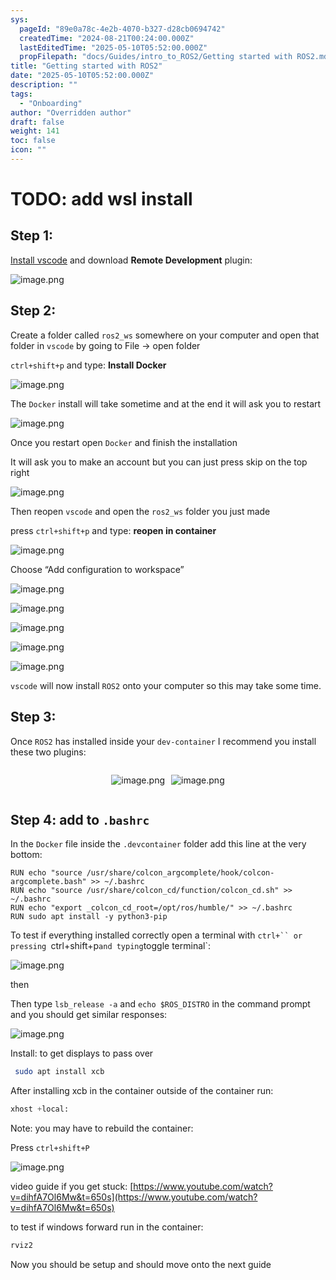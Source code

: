 ```yaml
---
sys:
  pageId: "89e0a78c-4e2b-4070-b327-d28cb0694742"
  createdTime: "2024-08-21T00:24:00.000Z"
  lastEditedTime: "2025-05-10T05:52:00.000Z"
  propFilepath: "docs/Guides/intro_to_ROS2/Getting started with ROS2.md"
title: "Getting started with ROS2"
date: "2025-05-10T05:52:00.000Z"
description: ""
tags:
  - "Onboarding"
author: "Overridden author"
draft: false
weight: 141
toc: false
icon: ""
---
```


# TODO: add wsl install

## Step 1:

[Install vscode](https://code.visualstudio.com/download) and download **Remote Development** plugin:

![image.png](https://prod-files-secure.s3.us-west-2.amazonaws.com/d518164a-d88e-44d1-a4ee-3adb3bd8bce0/efb52993-1881-4a40-b95e-6f020334f022/image.png?X-Amz-Algorithm=AWS4-HMAC-SHA256&X-Amz-Content-Sha256=UNSIGNED-PAYLOAD&X-Amz-Credential=ASIAZI2LB4663XXIRBKY%2F20250510%2Fus-west-2%2Fs3%2Faws4_request&X-Amz-Date=20250510T100817Z&X-Amz-Expires=3600&X-Amz-Security-Token=IQoJb3JpZ2luX2VjEPj%2F%2F%2F%2F%2F%2F%2F%2F%2F%2FwEaCXVzLXdlc3QtMiJGMEQCIBwfTwSy2yEzPjJR%2Bw38MAqyFXmtCL90nIv7InK9jSVDAiAIS2ZOMXWuubxo%2BDzn4ZjbeQVwb33LBZvjp1swpaisIiqIBAih%2F%2F%2F%2F%2F%2F%2F%2F%2F%2F8BEAAaDDYzNzQyMzE4MzgwNSIMsWgxtaueEFQPxqD5KtwD9GG8icmoxoYbDNLuHAJ9GrFna7LNomv889kt3s2IIt00gyVS963STUt%2BuLCISQVZip6VRmv8uXgtNLnsNJ%2F%2FdJIZFfx0%2Bk5OQwCiePTTmun%2Fvj6ew34%2BG05SKnChiMWzQ7pnRTkxxTMsslSgOmXJ98137gRqRkDrZmmbx1Gkf4WYOu%2BzGEeLsMxMnVN2Zh4YV8Q0tO%2FGnLLavFnm2dMhjNui1f1nHJ4ypN6MsJax8rqsIsMlUTZ0YdDcDoaUy2ZMuC%2F1M6UEeixpqlgAqf1su2ZjUSHaAUBBh9kexk5K2wauvdC8RVfrPOJzg%2Bb%2FSrnWm1paVMQhkLEPbgfR2L8CYqGg26ZZZ92S4mZV%2BBolPkuBXr2L2dzjmC0YZ9heQBn5cFV9OzMydy%2FkuISLDp%2BqdCgeYjd2qHCoe9pBYIDkOqmMzGKmxgH2fhHI283TmMe%2FM%2FTBoIrXwtEpH9WFBwXt4xaDw7j%2F48KIAjXOQ%2FY2qjBSnz7XR4%2BNSWGOYHVhnGFA1Qpnj%2BRHCcwna4f7KZrjpbDN9MpuiMcbp1%2BRw1CNwmqXHzjcvg7Bo2thcpskr6NOdBE9Vmz0PDrWuE3cvORMi2CQkSZ4FFR%2Fwpm0uwWa3iV6Qx5n2Yr%2B2zILTMow3I%2F8wAY6pgG4wDCOqGAW%2BM5EKHUF6ipFdXsqa0BQSkU6LnWlMQ%2BPF7C0BhOTS51ezf9fpiaz7ioezl%2BgoNptEu6DkRVsE7uSpwMpyc2OCi6vBhuThyNjuhI18MI3u8kN%2BS5097wkBiHeRWs9D8C4f6Boqpkf4B%2Bf0TZN6ORQauu0WFteBPoe6%2FgcORnOSmfDNk7YOI%2FusXi%2BaGw3rpUlyJGPX5vvV7JolNtROmY%2B&X-Amz-Signature=bd82ff8a0dbd7dbb6f6f025f6107b865923b6b14df1f99a03bf43cf58674d8c2&X-Amz-SignedHeaders=host&x-id=GetObject)

## Step 2:

Create a folder called `ros2_ws` somewhere on your computer and open that folder in `vscode` by going to File → open folder 

`ctrl+shift+p` and type: **Install Docker**

![image.png](https://prod-files-secure.s3.us-west-2.amazonaws.com/d518164a-d88e-44d1-a4ee-3adb3bd8bce0/2269dc0e-1cd5-47ff-bceb-c04ad9b2eab0/image.png?X-Amz-Algorithm=AWS4-HMAC-SHA256&X-Amz-Content-Sha256=UNSIGNED-PAYLOAD&X-Amz-Credential=ASIAZI2LB4663XXIRBKY%2F20250510%2Fus-west-2%2Fs3%2Faws4_request&X-Amz-Date=20250510T100817Z&X-Amz-Expires=3600&X-Amz-Security-Token=IQoJb3JpZ2luX2VjEPj%2F%2F%2F%2F%2F%2F%2F%2F%2F%2FwEaCXVzLXdlc3QtMiJGMEQCIBwfTwSy2yEzPjJR%2Bw38MAqyFXmtCL90nIv7InK9jSVDAiAIS2ZOMXWuubxo%2BDzn4ZjbeQVwb33LBZvjp1swpaisIiqIBAih%2F%2F%2F%2F%2F%2F%2F%2F%2F%2F8BEAAaDDYzNzQyMzE4MzgwNSIMsWgxtaueEFQPxqD5KtwD9GG8icmoxoYbDNLuHAJ9GrFna7LNomv889kt3s2IIt00gyVS963STUt%2BuLCISQVZip6VRmv8uXgtNLnsNJ%2F%2FdJIZFfx0%2Bk5OQwCiePTTmun%2Fvj6ew34%2BG05SKnChiMWzQ7pnRTkxxTMsslSgOmXJ98137gRqRkDrZmmbx1Gkf4WYOu%2BzGEeLsMxMnVN2Zh4YV8Q0tO%2FGnLLavFnm2dMhjNui1f1nHJ4ypN6MsJax8rqsIsMlUTZ0YdDcDoaUy2ZMuC%2F1M6UEeixpqlgAqf1su2ZjUSHaAUBBh9kexk5K2wauvdC8RVfrPOJzg%2Bb%2FSrnWm1paVMQhkLEPbgfR2L8CYqGg26ZZZ92S4mZV%2BBolPkuBXr2L2dzjmC0YZ9heQBn5cFV9OzMydy%2FkuISLDp%2BqdCgeYjd2qHCoe9pBYIDkOqmMzGKmxgH2fhHI283TmMe%2FM%2FTBoIrXwtEpH9WFBwXt4xaDw7j%2F48KIAjXOQ%2FY2qjBSnz7XR4%2BNSWGOYHVhnGFA1Qpnj%2BRHCcwna4f7KZrjpbDN9MpuiMcbp1%2BRw1CNwmqXHzjcvg7Bo2thcpskr6NOdBE9Vmz0PDrWuE3cvORMi2CQkSZ4FFR%2Fwpm0uwWa3iV6Qx5n2Yr%2B2zILTMow3I%2F8wAY6pgG4wDCOqGAW%2BM5EKHUF6ipFdXsqa0BQSkU6LnWlMQ%2BPF7C0BhOTS51ezf9fpiaz7ioezl%2BgoNptEu6DkRVsE7uSpwMpyc2OCi6vBhuThyNjuhI18MI3u8kN%2BS5097wkBiHeRWs9D8C4f6Boqpkf4B%2Bf0TZN6ORQauu0WFteBPoe6%2FgcORnOSmfDNk7YOI%2FusXi%2BaGw3rpUlyJGPX5vvV7JolNtROmY%2B&X-Amz-Signature=785a74df9f020de8ab791b7c1ab9fca231d261a22617b3dc0ae08bbcaa21c836&X-Amz-SignedHeaders=host&x-id=GetObject)

The `Docker` install will take sometime and at the end it will ask you to restart

![image.png](https://prod-files-secure.s3.us-west-2.amazonaws.com/d518164a-d88e-44d1-a4ee-3adb3bd8bce0/ed233f78-be33-4b1f-b89c-9c346c0e961e/image.png?X-Amz-Algorithm=AWS4-HMAC-SHA256&X-Amz-Content-Sha256=UNSIGNED-PAYLOAD&X-Amz-Credential=ASIAZI2LB4663XXIRBKY%2F20250510%2Fus-west-2%2Fs3%2Faws4_request&X-Amz-Date=20250510T100817Z&X-Amz-Expires=3600&X-Amz-Security-Token=IQoJb3JpZ2luX2VjEPj%2F%2F%2F%2F%2F%2F%2F%2F%2F%2FwEaCXVzLXdlc3QtMiJGMEQCIBwfTwSy2yEzPjJR%2Bw38MAqyFXmtCL90nIv7InK9jSVDAiAIS2ZOMXWuubxo%2BDzn4ZjbeQVwb33LBZvjp1swpaisIiqIBAih%2F%2F%2F%2F%2F%2F%2F%2F%2F%2F8BEAAaDDYzNzQyMzE4MzgwNSIMsWgxtaueEFQPxqD5KtwD9GG8icmoxoYbDNLuHAJ9GrFna7LNomv889kt3s2IIt00gyVS963STUt%2BuLCISQVZip6VRmv8uXgtNLnsNJ%2F%2FdJIZFfx0%2Bk5OQwCiePTTmun%2Fvj6ew34%2BG05SKnChiMWzQ7pnRTkxxTMsslSgOmXJ98137gRqRkDrZmmbx1Gkf4WYOu%2BzGEeLsMxMnVN2Zh4YV8Q0tO%2FGnLLavFnm2dMhjNui1f1nHJ4ypN6MsJax8rqsIsMlUTZ0YdDcDoaUy2ZMuC%2F1M6UEeixpqlgAqf1su2ZjUSHaAUBBh9kexk5K2wauvdC8RVfrPOJzg%2Bb%2FSrnWm1paVMQhkLEPbgfR2L8CYqGg26ZZZ92S4mZV%2BBolPkuBXr2L2dzjmC0YZ9heQBn5cFV9OzMydy%2FkuISLDp%2BqdCgeYjd2qHCoe9pBYIDkOqmMzGKmxgH2fhHI283TmMe%2FM%2FTBoIrXwtEpH9WFBwXt4xaDw7j%2F48KIAjXOQ%2FY2qjBSnz7XR4%2BNSWGOYHVhnGFA1Qpnj%2BRHCcwna4f7KZrjpbDN9MpuiMcbp1%2BRw1CNwmqXHzjcvg7Bo2thcpskr6NOdBE9Vmz0PDrWuE3cvORMi2CQkSZ4FFR%2Fwpm0uwWa3iV6Qx5n2Yr%2B2zILTMow3I%2F8wAY6pgG4wDCOqGAW%2BM5EKHUF6ipFdXsqa0BQSkU6LnWlMQ%2BPF7C0BhOTS51ezf9fpiaz7ioezl%2BgoNptEu6DkRVsE7uSpwMpyc2OCi6vBhuThyNjuhI18MI3u8kN%2BS5097wkBiHeRWs9D8C4f6Boqpkf4B%2Bf0TZN6ORQauu0WFteBPoe6%2FgcORnOSmfDNk7YOI%2FusXi%2BaGw3rpUlyJGPX5vvV7JolNtROmY%2B&X-Amz-Signature=e0be14dc492065a3fa54fa597c3b0d818bb8e7571221eba3c99b513a2369885b&X-Amz-SignedHeaders=host&x-id=GetObject)

Once you restart open `Docker` and finish the installation

It will ask you to make an account but you can just press skip on the top right

![image.png](https://prod-files-secure.s3.us-west-2.amazonaws.com/d518164a-d88e-44d1-a4ee-3adb3bd8bce0/21010ad9-1659-4fd9-9f59-9932a09b2a3d/image.png?X-Amz-Algorithm=AWS4-HMAC-SHA256&X-Amz-Content-Sha256=UNSIGNED-PAYLOAD&X-Amz-Credential=ASIAZI2LB4663XXIRBKY%2F20250510%2Fus-west-2%2Fs3%2Faws4_request&X-Amz-Date=20250510T100817Z&X-Amz-Expires=3600&X-Amz-Security-Token=IQoJb3JpZ2luX2VjEPj%2F%2F%2F%2F%2F%2F%2F%2F%2F%2FwEaCXVzLXdlc3QtMiJGMEQCIBwfTwSy2yEzPjJR%2Bw38MAqyFXmtCL90nIv7InK9jSVDAiAIS2ZOMXWuubxo%2BDzn4ZjbeQVwb33LBZvjp1swpaisIiqIBAih%2F%2F%2F%2F%2F%2F%2F%2F%2F%2F8BEAAaDDYzNzQyMzE4MzgwNSIMsWgxtaueEFQPxqD5KtwD9GG8icmoxoYbDNLuHAJ9GrFna7LNomv889kt3s2IIt00gyVS963STUt%2BuLCISQVZip6VRmv8uXgtNLnsNJ%2F%2FdJIZFfx0%2Bk5OQwCiePTTmun%2Fvj6ew34%2BG05SKnChiMWzQ7pnRTkxxTMsslSgOmXJ98137gRqRkDrZmmbx1Gkf4WYOu%2BzGEeLsMxMnVN2Zh4YV8Q0tO%2FGnLLavFnm2dMhjNui1f1nHJ4ypN6MsJax8rqsIsMlUTZ0YdDcDoaUy2ZMuC%2F1M6UEeixpqlgAqf1su2ZjUSHaAUBBh9kexk5K2wauvdC8RVfrPOJzg%2Bb%2FSrnWm1paVMQhkLEPbgfR2L8CYqGg26ZZZ92S4mZV%2BBolPkuBXr2L2dzjmC0YZ9heQBn5cFV9OzMydy%2FkuISLDp%2BqdCgeYjd2qHCoe9pBYIDkOqmMzGKmxgH2fhHI283TmMe%2FM%2FTBoIrXwtEpH9WFBwXt4xaDw7j%2F48KIAjXOQ%2FY2qjBSnz7XR4%2BNSWGOYHVhnGFA1Qpnj%2BRHCcwna4f7KZrjpbDN9MpuiMcbp1%2BRw1CNwmqXHzjcvg7Bo2thcpskr6NOdBE9Vmz0PDrWuE3cvORMi2CQkSZ4FFR%2Fwpm0uwWa3iV6Qx5n2Yr%2B2zILTMow3I%2F8wAY6pgG4wDCOqGAW%2BM5EKHUF6ipFdXsqa0BQSkU6LnWlMQ%2BPF7C0BhOTS51ezf9fpiaz7ioezl%2BgoNptEu6DkRVsE7uSpwMpyc2OCi6vBhuThyNjuhI18MI3u8kN%2BS5097wkBiHeRWs9D8C4f6Boqpkf4B%2Bf0TZN6ORQauu0WFteBPoe6%2FgcORnOSmfDNk7YOI%2FusXi%2BaGw3rpUlyJGPX5vvV7JolNtROmY%2B&X-Amz-Signature=74f90a81d72ac3e54f827c7f7dc4783c92f41ac388aefb0e0f498fae4b434968&X-Amz-SignedHeaders=host&x-id=GetObject)

Then reopen `vscode` and open the `ros2_ws` folder you just made

press `ctrl+shift+p` and type: **reopen in container**

![image.png](https://prod-files-secure.s3.us-west-2.amazonaws.com/d518164a-d88e-44d1-a4ee-3adb3bd8bce0/4e93b8c2-41ad-488c-8095-c74205196118/image.png?X-Amz-Algorithm=AWS4-HMAC-SHA256&X-Amz-Content-Sha256=UNSIGNED-PAYLOAD&X-Amz-Credential=ASIAZI2LB4663XXIRBKY%2F20250510%2Fus-west-2%2Fs3%2Faws4_request&X-Amz-Date=20250510T100817Z&X-Amz-Expires=3600&X-Amz-Security-Token=IQoJb3JpZ2luX2VjEPj%2F%2F%2F%2F%2F%2F%2F%2F%2F%2FwEaCXVzLXdlc3QtMiJGMEQCIBwfTwSy2yEzPjJR%2Bw38MAqyFXmtCL90nIv7InK9jSVDAiAIS2ZOMXWuubxo%2BDzn4ZjbeQVwb33LBZvjp1swpaisIiqIBAih%2F%2F%2F%2F%2F%2F%2F%2F%2F%2F8BEAAaDDYzNzQyMzE4MzgwNSIMsWgxtaueEFQPxqD5KtwD9GG8icmoxoYbDNLuHAJ9GrFna7LNomv889kt3s2IIt00gyVS963STUt%2BuLCISQVZip6VRmv8uXgtNLnsNJ%2F%2FdJIZFfx0%2Bk5OQwCiePTTmun%2Fvj6ew34%2BG05SKnChiMWzQ7pnRTkxxTMsslSgOmXJ98137gRqRkDrZmmbx1Gkf4WYOu%2BzGEeLsMxMnVN2Zh4YV8Q0tO%2FGnLLavFnm2dMhjNui1f1nHJ4ypN6MsJax8rqsIsMlUTZ0YdDcDoaUy2ZMuC%2F1M6UEeixpqlgAqf1su2ZjUSHaAUBBh9kexk5K2wauvdC8RVfrPOJzg%2Bb%2FSrnWm1paVMQhkLEPbgfR2L8CYqGg26ZZZ92S4mZV%2BBolPkuBXr2L2dzjmC0YZ9heQBn5cFV9OzMydy%2FkuISLDp%2BqdCgeYjd2qHCoe9pBYIDkOqmMzGKmxgH2fhHI283TmMe%2FM%2FTBoIrXwtEpH9WFBwXt4xaDw7j%2F48KIAjXOQ%2FY2qjBSnz7XR4%2BNSWGOYHVhnGFA1Qpnj%2BRHCcwna4f7KZrjpbDN9MpuiMcbp1%2BRw1CNwmqXHzjcvg7Bo2thcpskr6NOdBE9Vmz0PDrWuE3cvORMi2CQkSZ4FFR%2Fwpm0uwWa3iV6Qx5n2Yr%2B2zILTMow3I%2F8wAY6pgG4wDCOqGAW%2BM5EKHUF6ipFdXsqa0BQSkU6LnWlMQ%2BPF7C0BhOTS51ezf9fpiaz7ioezl%2BgoNptEu6DkRVsE7uSpwMpyc2OCi6vBhuThyNjuhI18MI3u8kN%2BS5097wkBiHeRWs9D8C4f6Boqpkf4B%2Bf0TZN6ORQauu0WFteBPoe6%2FgcORnOSmfDNk7YOI%2FusXi%2BaGw3rpUlyJGPX5vvV7JolNtROmY%2B&X-Amz-Signature=ec001d1ddbf871ab4666e0b53ca99b60c677bad73725361381d64c843e5032d2&X-Amz-SignedHeaders=host&x-id=GetObject)

Choose “Add configuration to workspace”

![image.png](https://prod-files-secure.s3.us-west-2.amazonaws.com/d518164a-d88e-44d1-a4ee-3adb3bd8bce0/9560b282-5060-4989-ba37-97e7b2c22476/image.png?X-Amz-Algorithm=AWS4-HMAC-SHA256&X-Amz-Content-Sha256=UNSIGNED-PAYLOAD&X-Amz-Credential=ASIAZI2LB4663XXIRBKY%2F20250510%2Fus-west-2%2Fs3%2Faws4_request&X-Amz-Date=20250510T100817Z&X-Amz-Expires=3600&X-Amz-Security-Token=IQoJb3JpZ2luX2VjEPj%2F%2F%2F%2F%2F%2F%2F%2F%2F%2FwEaCXVzLXdlc3QtMiJGMEQCIBwfTwSy2yEzPjJR%2Bw38MAqyFXmtCL90nIv7InK9jSVDAiAIS2ZOMXWuubxo%2BDzn4ZjbeQVwb33LBZvjp1swpaisIiqIBAih%2F%2F%2F%2F%2F%2F%2F%2F%2F%2F8BEAAaDDYzNzQyMzE4MzgwNSIMsWgxtaueEFQPxqD5KtwD9GG8icmoxoYbDNLuHAJ9GrFna7LNomv889kt3s2IIt00gyVS963STUt%2BuLCISQVZip6VRmv8uXgtNLnsNJ%2F%2FdJIZFfx0%2Bk5OQwCiePTTmun%2Fvj6ew34%2BG05SKnChiMWzQ7pnRTkxxTMsslSgOmXJ98137gRqRkDrZmmbx1Gkf4WYOu%2BzGEeLsMxMnVN2Zh4YV8Q0tO%2FGnLLavFnm2dMhjNui1f1nHJ4ypN6MsJax8rqsIsMlUTZ0YdDcDoaUy2ZMuC%2F1M6UEeixpqlgAqf1su2ZjUSHaAUBBh9kexk5K2wauvdC8RVfrPOJzg%2Bb%2FSrnWm1paVMQhkLEPbgfR2L8CYqGg26ZZZ92S4mZV%2BBolPkuBXr2L2dzjmC0YZ9heQBn5cFV9OzMydy%2FkuISLDp%2BqdCgeYjd2qHCoe9pBYIDkOqmMzGKmxgH2fhHI283TmMe%2FM%2FTBoIrXwtEpH9WFBwXt4xaDw7j%2F48KIAjXOQ%2FY2qjBSnz7XR4%2BNSWGOYHVhnGFA1Qpnj%2BRHCcwna4f7KZrjpbDN9MpuiMcbp1%2BRw1CNwmqXHzjcvg7Bo2thcpskr6NOdBE9Vmz0PDrWuE3cvORMi2CQkSZ4FFR%2Fwpm0uwWa3iV6Qx5n2Yr%2B2zILTMow3I%2F8wAY6pgG4wDCOqGAW%2BM5EKHUF6ipFdXsqa0BQSkU6LnWlMQ%2BPF7C0BhOTS51ezf9fpiaz7ioezl%2BgoNptEu6DkRVsE7uSpwMpyc2OCi6vBhuThyNjuhI18MI3u8kN%2BS5097wkBiHeRWs9D8C4f6Boqpkf4B%2Bf0TZN6ORQauu0WFteBPoe6%2FgcORnOSmfDNk7YOI%2FusXi%2BaGw3rpUlyJGPX5vvV7JolNtROmY%2B&X-Amz-Signature=655db6ca5332bf4f1d31e76c869be5bff5ef2a359c3008ad594313d475877563&X-Amz-SignedHeaders=host&x-id=GetObject)

![image.png](https://prod-files-secure.s3.us-west-2.amazonaws.com/d518164a-d88e-44d1-a4ee-3adb3bd8bce0/2ee63f81-886b-48e8-a553-dc6e5eac99e4/image.png?X-Amz-Algorithm=AWS4-HMAC-SHA256&X-Amz-Content-Sha256=UNSIGNED-PAYLOAD&X-Amz-Credential=ASIAZI2LB4663XXIRBKY%2F20250510%2Fus-west-2%2Fs3%2Faws4_request&X-Amz-Date=20250510T100817Z&X-Amz-Expires=3600&X-Amz-Security-Token=IQoJb3JpZ2luX2VjEPj%2F%2F%2F%2F%2F%2F%2F%2F%2F%2FwEaCXVzLXdlc3QtMiJGMEQCIBwfTwSy2yEzPjJR%2Bw38MAqyFXmtCL90nIv7InK9jSVDAiAIS2ZOMXWuubxo%2BDzn4ZjbeQVwb33LBZvjp1swpaisIiqIBAih%2F%2F%2F%2F%2F%2F%2F%2F%2F%2F8BEAAaDDYzNzQyMzE4MzgwNSIMsWgxtaueEFQPxqD5KtwD9GG8icmoxoYbDNLuHAJ9GrFna7LNomv889kt3s2IIt00gyVS963STUt%2BuLCISQVZip6VRmv8uXgtNLnsNJ%2F%2FdJIZFfx0%2Bk5OQwCiePTTmun%2Fvj6ew34%2BG05SKnChiMWzQ7pnRTkxxTMsslSgOmXJ98137gRqRkDrZmmbx1Gkf4WYOu%2BzGEeLsMxMnVN2Zh4YV8Q0tO%2FGnLLavFnm2dMhjNui1f1nHJ4ypN6MsJax8rqsIsMlUTZ0YdDcDoaUy2ZMuC%2F1M6UEeixpqlgAqf1su2ZjUSHaAUBBh9kexk5K2wauvdC8RVfrPOJzg%2Bb%2FSrnWm1paVMQhkLEPbgfR2L8CYqGg26ZZZ92S4mZV%2BBolPkuBXr2L2dzjmC0YZ9heQBn5cFV9OzMydy%2FkuISLDp%2BqdCgeYjd2qHCoe9pBYIDkOqmMzGKmxgH2fhHI283TmMe%2FM%2FTBoIrXwtEpH9WFBwXt4xaDw7j%2F48KIAjXOQ%2FY2qjBSnz7XR4%2BNSWGOYHVhnGFA1Qpnj%2BRHCcwna4f7KZrjpbDN9MpuiMcbp1%2BRw1CNwmqXHzjcvg7Bo2thcpskr6NOdBE9Vmz0PDrWuE3cvORMi2CQkSZ4FFR%2Fwpm0uwWa3iV6Qx5n2Yr%2B2zILTMow3I%2F8wAY6pgG4wDCOqGAW%2BM5EKHUF6ipFdXsqa0BQSkU6LnWlMQ%2BPF7C0BhOTS51ezf9fpiaz7ioezl%2BgoNptEu6DkRVsE7uSpwMpyc2OCi6vBhuThyNjuhI18MI3u8kN%2BS5097wkBiHeRWs9D8C4f6Boqpkf4B%2Bf0TZN6ORQauu0WFteBPoe6%2FgcORnOSmfDNk7YOI%2FusXi%2BaGw3rpUlyJGPX5vvV7JolNtROmY%2B&X-Amz-Signature=e2e779f927797fc34f5d8e81afee0ac0724dee1d7a6cdac8cdb29a2986953881&X-Amz-SignedHeaders=host&x-id=GetObject)

![image.png](https://prod-files-secure.s3.us-west-2.amazonaws.com/d518164a-d88e-44d1-a4ee-3adb3bd8bce0/ae1580b2-b048-407e-aed9-b584224a7a04/image.png?X-Amz-Algorithm=AWS4-HMAC-SHA256&X-Amz-Content-Sha256=UNSIGNED-PAYLOAD&X-Amz-Credential=ASIAZI2LB4663XXIRBKY%2F20250510%2Fus-west-2%2Fs3%2Faws4_request&X-Amz-Date=20250510T100817Z&X-Amz-Expires=3600&X-Amz-Security-Token=IQoJb3JpZ2luX2VjEPj%2F%2F%2F%2F%2F%2F%2F%2F%2F%2FwEaCXVzLXdlc3QtMiJGMEQCIBwfTwSy2yEzPjJR%2Bw38MAqyFXmtCL90nIv7InK9jSVDAiAIS2ZOMXWuubxo%2BDzn4ZjbeQVwb33LBZvjp1swpaisIiqIBAih%2F%2F%2F%2F%2F%2F%2F%2F%2F%2F8BEAAaDDYzNzQyMzE4MzgwNSIMsWgxtaueEFQPxqD5KtwD9GG8icmoxoYbDNLuHAJ9GrFna7LNomv889kt3s2IIt00gyVS963STUt%2BuLCISQVZip6VRmv8uXgtNLnsNJ%2F%2FdJIZFfx0%2Bk5OQwCiePTTmun%2Fvj6ew34%2BG05SKnChiMWzQ7pnRTkxxTMsslSgOmXJ98137gRqRkDrZmmbx1Gkf4WYOu%2BzGEeLsMxMnVN2Zh4YV8Q0tO%2FGnLLavFnm2dMhjNui1f1nHJ4ypN6MsJax8rqsIsMlUTZ0YdDcDoaUy2ZMuC%2F1M6UEeixpqlgAqf1su2ZjUSHaAUBBh9kexk5K2wauvdC8RVfrPOJzg%2Bb%2FSrnWm1paVMQhkLEPbgfR2L8CYqGg26ZZZ92S4mZV%2BBolPkuBXr2L2dzjmC0YZ9heQBn5cFV9OzMydy%2FkuISLDp%2BqdCgeYjd2qHCoe9pBYIDkOqmMzGKmxgH2fhHI283TmMe%2FM%2FTBoIrXwtEpH9WFBwXt4xaDw7j%2F48KIAjXOQ%2FY2qjBSnz7XR4%2BNSWGOYHVhnGFA1Qpnj%2BRHCcwna4f7KZrjpbDN9MpuiMcbp1%2BRw1CNwmqXHzjcvg7Bo2thcpskr6NOdBE9Vmz0PDrWuE3cvORMi2CQkSZ4FFR%2Fwpm0uwWa3iV6Qx5n2Yr%2B2zILTMow3I%2F8wAY6pgG4wDCOqGAW%2BM5EKHUF6ipFdXsqa0BQSkU6LnWlMQ%2BPF7C0BhOTS51ezf9fpiaz7ioezl%2BgoNptEu6DkRVsE7uSpwMpyc2OCi6vBhuThyNjuhI18MI3u8kN%2BS5097wkBiHeRWs9D8C4f6Boqpkf4B%2Bf0TZN6ORQauu0WFteBPoe6%2FgcORnOSmfDNk7YOI%2FusXi%2BaGw3rpUlyJGPX5vvV7JolNtROmY%2B&X-Amz-Signature=0af0a2017241ab29e2787223c0d1f4d70568833eefb402c183052fef4b6efd7a&X-Amz-SignedHeaders=host&x-id=GetObject)

![image.png](https://prod-files-secure.s3.us-west-2.amazonaws.com/d518164a-d88e-44d1-a4ee-3adb3bd8bce0/53255b28-f75e-430f-b9e3-c0ac8577e42b/image.png?X-Amz-Algorithm=AWS4-HMAC-SHA256&X-Amz-Content-Sha256=UNSIGNED-PAYLOAD&X-Amz-Credential=ASIAZI2LB4663XXIRBKY%2F20250510%2Fus-west-2%2Fs3%2Faws4_request&X-Amz-Date=20250510T100817Z&X-Amz-Expires=3600&X-Amz-Security-Token=IQoJb3JpZ2luX2VjEPj%2F%2F%2F%2F%2F%2F%2F%2F%2F%2FwEaCXVzLXdlc3QtMiJGMEQCIBwfTwSy2yEzPjJR%2Bw38MAqyFXmtCL90nIv7InK9jSVDAiAIS2ZOMXWuubxo%2BDzn4ZjbeQVwb33LBZvjp1swpaisIiqIBAih%2F%2F%2F%2F%2F%2F%2F%2F%2F%2F8BEAAaDDYzNzQyMzE4MzgwNSIMsWgxtaueEFQPxqD5KtwD9GG8icmoxoYbDNLuHAJ9GrFna7LNomv889kt3s2IIt00gyVS963STUt%2BuLCISQVZip6VRmv8uXgtNLnsNJ%2F%2FdJIZFfx0%2Bk5OQwCiePTTmun%2Fvj6ew34%2BG05SKnChiMWzQ7pnRTkxxTMsslSgOmXJ98137gRqRkDrZmmbx1Gkf4WYOu%2BzGEeLsMxMnVN2Zh4YV8Q0tO%2FGnLLavFnm2dMhjNui1f1nHJ4ypN6MsJax8rqsIsMlUTZ0YdDcDoaUy2ZMuC%2F1M6UEeixpqlgAqf1su2ZjUSHaAUBBh9kexk5K2wauvdC8RVfrPOJzg%2Bb%2FSrnWm1paVMQhkLEPbgfR2L8CYqGg26ZZZ92S4mZV%2BBolPkuBXr2L2dzjmC0YZ9heQBn5cFV9OzMydy%2FkuISLDp%2BqdCgeYjd2qHCoe9pBYIDkOqmMzGKmxgH2fhHI283TmMe%2FM%2FTBoIrXwtEpH9WFBwXt4xaDw7j%2F48KIAjXOQ%2FY2qjBSnz7XR4%2BNSWGOYHVhnGFA1Qpnj%2BRHCcwna4f7KZrjpbDN9MpuiMcbp1%2BRw1CNwmqXHzjcvg7Bo2thcpskr6NOdBE9Vmz0PDrWuE3cvORMi2CQkSZ4FFR%2Fwpm0uwWa3iV6Qx5n2Yr%2B2zILTMow3I%2F8wAY6pgG4wDCOqGAW%2BM5EKHUF6ipFdXsqa0BQSkU6LnWlMQ%2BPF7C0BhOTS51ezf9fpiaz7ioezl%2BgoNptEu6DkRVsE7uSpwMpyc2OCi6vBhuThyNjuhI18MI3u8kN%2BS5097wkBiHeRWs9D8C4f6Boqpkf4B%2Bf0TZN6ORQauu0WFteBPoe6%2FgcORnOSmfDNk7YOI%2FusXi%2BaGw3rpUlyJGPX5vvV7JolNtROmY%2B&X-Amz-Signature=af8395e16a28484bea9ef8061ad6fa70108658330ca64dd32d36a240071869fe&X-Amz-SignedHeaders=host&x-id=GetObject)

![image.png](https://prod-files-secure.s3.us-west-2.amazonaws.com/d518164a-d88e-44d1-a4ee-3adb3bd8bce0/7c562767-5af9-4ffb-97d1-327bcdf4ee00/image.png?X-Amz-Algorithm=AWS4-HMAC-SHA256&X-Amz-Content-Sha256=UNSIGNED-PAYLOAD&X-Amz-Credential=ASIAZI2LB4663XXIRBKY%2F20250510%2Fus-west-2%2Fs3%2Faws4_request&X-Amz-Date=20250510T100817Z&X-Amz-Expires=3600&X-Amz-Security-Token=IQoJb3JpZ2luX2VjEPj%2F%2F%2F%2F%2F%2F%2F%2F%2F%2FwEaCXVzLXdlc3QtMiJGMEQCIBwfTwSy2yEzPjJR%2Bw38MAqyFXmtCL90nIv7InK9jSVDAiAIS2ZOMXWuubxo%2BDzn4ZjbeQVwb33LBZvjp1swpaisIiqIBAih%2F%2F%2F%2F%2F%2F%2F%2F%2F%2F8BEAAaDDYzNzQyMzE4MzgwNSIMsWgxtaueEFQPxqD5KtwD9GG8icmoxoYbDNLuHAJ9GrFna7LNomv889kt3s2IIt00gyVS963STUt%2BuLCISQVZip6VRmv8uXgtNLnsNJ%2F%2FdJIZFfx0%2Bk5OQwCiePTTmun%2Fvj6ew34%2BG05SKnChiMWzQ7pnRTkxxTMsslSgOmXJ98137gRqRkDrZmmbx1Gkf4WYOu%2BzGEeLsMxMnVN2Zh4YV8Q0tO%2FGnLLavFnm2dMhjNui1f1nHJ4ypN6MsJax8rqsIsMlUTZ0YdDcDoaUy2ZMuC%2F1M6UEeixpqlgAqf1su2ZjUSHaAUBBh9kexk5K2wauvdC8RVfrPOJzg%2Bb%2FSrnWm1paVMQhkLEPbgfR2L8CYqGg26ZZZ92S4mZV%2BBolPkuBXr2L2dzjmC0YZ9heQBn5cFV9OzMydy%2FkuISLDp%2BqdCgeYjd2qHCoe9pBYIDkOqmMzGKmxgH2fhHI283TmMe%2FM%2FTBoIrXwtEpH9WFBwXt4xaDw7j%2F48KIAjXOQ%2FY2qjBSnz7XR4%2BNSWGOYHVhnGFA1Qpnj%2BRHCcwna4f7KZrjpbDN9MpuiMcbp1%2BRw1CNwmqXHzjcvg7Bo2thcpskr6NOdBE9Vmz0PDrWuE3cvORMi2CQkSZ4FFR%2Fwpm0uwWa3iV6Qx5n2Yr%2B2zILTMow3I%2F8wAY6pgG4wDCOqGAW%2BM5EKHUF6ipFdXsqa0BQSkU6LnWlMQ%2BPF7C0BhOTS51ezf9fpiaz7ioezl%2BgoNptEu6DkRVsE7uSpwMpyc2OCi6vBhuThyNjuhI18MI3u8kN%2BS5097wkBiHeRWs9D8C4f6Boqpkf4B%2Bf0TZN6ORQauu0WFteBPoe6%2FgcORnOSmfDNk7YOI%2FusXi%2BaGw3rpUlyJGPX5vvV7JolNtROmY%2B&X-Amz-Signature=de65c61d3146286ac9d1c92ecbdd45c4bcc6558540f7fe1f826554d565958e36&X-Amz-SignedHeaders=host&x-id=GetObject)

`vscode` will now install `ROS2` onto your computer so this may take some time.

## Step 3:

Once `ROS2` has installed inside your `dev-container` I recommend you install these two plugins:

<div style="display: flex;flex-direction: row; column-gap:10px; max-width: 630px;justify-content: center;">
<div>

![image.png](https://prod-files-secure.s3.us-west-2.amazonaws.com/d518164a-d88e-44d1-a4ee-3adb3bd8bce0/3fc3d550-5a54-4ba1-ba6b-faa01cdb7369/image.png?X-Amz-Algorithm=AWS4-HMAC-SHA256&X-Amz-Content-Sha256=UNSIGNED-PAYLOAD&X-Amz-Credential=ASIAZI2LB466WCTVZ45M%2F20250510%2Fus-west-2%2Fs3%2Faws4_request&X-Amz-Date=20250510T100820Z&X-Amz-Expires=3600&X-Amz-Security-Token=IQoJb3JpZ2luX2VjEPj%2F%2F%2F%2F%2F%2F%2F%2F%2F%2FwEaCXVzLXdlc3QtMiJIMEYCIQC%2FO1IefeYzkBcNE0lyIYYR3El0SBLVHWKBPmeE%2FagQ%2BwIhAItnVzTSrfo5F2bgqFJc9x1xWrL4Q%2F7jFXQypPcsnY6KKogECKH%2F%2F%2F%2F%2F%2F%2F%2F%2F%2FwEQABoMNjM3NDIzMTgzODA1Igz7Sae79taygWCvPLkq3ANxAblQb%2BT3hT4Vap1d3R3%2B8DrCv%2BNuPxVPDN2AoeOs%2B8gyWVKkBLE%2FgXKI%2F45GM8iYZH8Y1UrNk3gpOmAT8mtO88r7LgJS%2FpFMCTKG8ihy3aLj37jX61%2F1QotL6rL1C3vsjw%2FezSiA5J3E%2BayR%2FSZErxUgPE5Hsigmlc%2FKVfx2tdpyB0VRD787CeZZO2TIQ5SSmI3P10%2F73CZXa7OaLcDFrDi%2BfBeOzkpVEoBlvHmJZSc%2F1CdocR5exTBcsn1VTSqd3yCWGrnn6WaWubA%2Fv0xLgFee2W3p%2BPnAucz%2BMaPhXtYp8EJg4ssWJPxJZw%2F1ypfvzt9bSrorB0n%2FcMPBSHzKAprMWh%2BMupfLiv9DVFc9u%2FRUCM7JheFSCWen0U8aFW2re0r%2F48KU4vJmVbdW%2BF9Ljlg%2BEi33J%2B%2BuVYQwrctl0acyiR1lBMNMEhZm8PC1Lx43gx%2BBg98TZSq0buzqzb9sP0foWgcwmfJyy9UFmbyRFRBt6QxP4kjoI0Ckl6ssGiMdiUyuo1qQ1ZpwKkYIgslYlyBXY0uaftwVPAVRr7LVz7UEDvW4Q10AfhRDTWnKc1tIOskSwqLiFcHzqV%2Fl2ASNKaU1EXtBHMACetccP8%2Filn0fxgklFdsbUwJzKDCzj%2FzABjqkAZ1IwUhpXbpimqi9GPF7ReX7rKW3ffe74OBgToep4oLisymjGXipMFM1%2Fxc0dxKPt2h5UM8%2BNdLd39i0tEwaEsVtMiRDFPlbs0Tg%2BTBsOUGxxmQzNsxr%2BMAcuQLVeJM0l1cMxfSI2kDnBxVk5mr5HXNCMN03v6cpIu509pHhAi1KpoyjavTdM6QfAey92gbYnPgKgJ611caF%2BiZrvEQ5FAj%2BVH2F&X-Amz-Signature=5f4cad32e2865cfcb10fa201eae123180ff32e9ec6d47f5f1ee183656091b590&X-Amz-SignedHeaders=host&x-id=GetObject)

</div>
<div>

![image.png](https://prod-files-secure.s3.us-west-2.amazonaws.com/d518164a-d88e-44d1-a4ee-3adb3bd8bce0/d994cc66-13c2-4093-a5a3-f84cf4601a82/image.png?X-Amz-Algorithm=AWS4-HMAC-SHA256&X-Amz-Content-Sha256=UNSIGNED-PAYLOAD&X-Amz-Credential=ASIAZI2LB466UQYZJE6I%2F20250510%2Fus-west-2%2Fs3%2Faws4_request&X-Amz-Date=20250510T100825Z&X-Amz-Expires=3600&X-Amz-Security-Token=IQoJb3JpZ2luX2VjEPj%2F%2F%2F%2F%2F%2F%2F%2F%2F%2FwEaCXVzLXdlc3QtMiJHMEUCIE3xEmUHdl6wdlTnD8NGXx1K3KVW3crKyNfyNU6b%2B4McAiEA0vQ7V23ooSWOe8R4yIiSTRkKXCYzQ666jKZhhDi16D4qiAQIof%2F%2F%2F%2F%2F%2F%2F%2F%2F%2FARAAGgw2Mzc0MjMxODM4MDUiDDnLDWYxIorfbfS1kyrcA1rHawUFm8jqomgw4hViURfPCrLVXhS8gj%2FUdN9VmN97weuIm5BLeoKk%2BFE87LZ5yUJP7iDwjPHUfGEwkvu%2FV0wZf8PDrWuhwbM5Fo1RS3gAr7vP0yiYQuJFuacMmmNn5vONGKOWUYJITP0fEBz6TTiH7on9iIr45EyMd2Bfy2ZSVU%2BgWkYcNz40dodkVBhrA67SgoAUR6EAsI2s3c9zmHSxQAfTOs%2FK2YT384BT9LMxGd3F8wkD%2Bnc7hmNyEUk5wRMIkNrbBx0%2BLlqxEzZmKanmlUnq%2FFRayy1SOYUmrvDROLAR0rpdZW0YZeH1bMhbViHQ1B6L0Oypna%2FfWd1PpuTF8L8Nu852agnKmHw%2Fd0yppKRxTkrVb1np9mH0T7ld9bJ8WJSON%2B8q3AN%2FN%2FVcMvfJisZ%2B6J48UEnJxt7Q0IubC8p6fQ9GzOHygPt0TL8cYK%2BeSPxd%2BnCsPJpIgTbPbuSDcHw0jeQ3Cu%2FBnZJknbxlmKhmN9dnlchld%2FM6gpZ7KpesUQ9K0SlQCGmEI4Cw0zMBu39pf2nToMljP6qU%2FidBFrk%2BvIhiPq5zIALrnMPGaDOWnTvGsWFlWiFqzwd7OG0hZy%2FAtnzV%2BGaktz53Tu52s%2FYYeJEO4rNYdJhhMOaP%2FMAGOqUBiEtwVDDeLTPKXjew3m0byEbYrjMccJFXim6v6orJCeBaUGnVo8%2FzEo1MHmVU2tykh9OZUNTR%2BZoXYFHeXztpEo8%2B6vU1T81E6CGk2iLoP%2BQOM%2FxuyYcz4TmK%2F%2B30ENel7j4%2FFiDBpDoHzHY3K4y5twwpTnhXxkkrl7wLj15b%2B9sLPL0Wfgibg5OvrSShFvD%2Br8%2FBydVhfFiRHUZRniFSZSsV44F%2F&X-Amz-Signature=3373e8433b29e844c3821ae8d527ccee2061ec2f01132ed0ee1307b70b84b540&X-Amz-SignedHeaders=host&x-id=GetObject)

</div>
</div>

## Step 4: add to `.bashrc`

In the `Docker` file inside the `.devcontainer` folder add this line at the very bottom: 

```docker
RUN echo "source /usr/share/colcon_argcomplete/hook/colcon-argcomplete.bash" >> ~/.bashrc
RUN echo "source /usr/share/colcon_cd/function/colcon_cd.sh" >> ~/.bashrc
RUN echo "export _colcon_cd_root=/opt/ros/humble/" >> ~/.bashrc
RUN sudo apt install -y python3-pip 
```

To test if everything installed correctly open a terminal with `ctrl+`` or pressing `ctrl+shift+p` and typing `toggle terminal`:

![image.png](https://prod-files-secure.s3.us-west-2.amazonaws.com/d518164a-d88e-44d1-a4ee-3adb3bd8bce0/6a4943d8-b04e-4c02-9a58-775f3384d1a5/image.png?X-Amz-Algorithm=AWS4-HMAC-SHA256&X-Amz-Content-Sha256=UNSIGNED-PAYLOAD&X-Amz-Credential=ASIAZI2LB4663XXIRBKY%2F20250510%2Fus-west-2%2Fs3%2Faws4_request&X-Amz-Date=20250510T100817Z&X-Amz-Expires=3600&X-Amz-Security-Token=IQoJb3JpZ2luX2VjEPj%2F%2F%2F%2F%2F%2F%2F%2F%2F%2FwEaCXVzLXdlc3QtMiJGMEQCIBwfTwSy2yEzPjJR%2Bw38MAqyFXmtCL90nIv7InK9jSVDAiAIS2ZOMXWuubxo%2BDzn4ZjbeQVwb33LBZvjp1swpaisIiqIBAih%2F%2F%2F%2F%2F%2F%2F%2F%2F%2F8BEAAaDDYzNzQyMzE4MzgwNSIMsWgxtaueEFQPxqD5KtwD9GG8icmoxoYbDNLuHAJ9GrFna7LNomv889kt3s2IIt00gyVS963STUt%2BuLCISQVZip6VRmv8uXgtNLnsNJ%2F%2FdJIZFfx0%2Bk5OQwCiePTTmun%2Fvj6ew34%2BG05SKnChiMWzQ7pnRTkxxTMsslSgOmXJ98137gRqRkDrZmmbx1Gkf4WYOu%2BzGEeLsMxMnVN2Zh4YV8Q0tO%2FGnLLavFnm2dMhjNui1f1nHJ4ypN6MsJax8rqsIsMlUTZ0YdDcDoaUy2ZMuC%2F1M6UEeixpqlgAqf1su2ZjUSHaAUBBh9kexk5K2wauvdC8RVfrPOJzg%2Bb%2FSrnWm1paVMQhkLEPbgfR2L8CYqGg26ZZZ92S4mZV%2BBolPkuBXr2L2dzjmC0YZ9heQBn5cFV9OzMydy%2FkuISLDp%2BqdCgeYjd2qHCoe9pBYIDkOqmMzGKmxgH2fhHI283TmMe%2FM%2FTBoIrXwtEpH9WFBwXt4xaDw7j%2F48KIAjXOQ%2FY2qjBSnz7XR4%2BNSWGOYHVhnGFA1Qpnj%2BRHCcwna4f7KZrjpbDN9MpuiMcbp1%2BRw1CNwmqXHzjcvg7Bo2thcpskr6NOdBE9Vmz0PDrWuE3cvORMi2CQkSZ4FFR%2Fwpm0uwWa3iV6Qx5n2Yr%2B2zILTMow3I%2F8wAY6pgG4wDCOqGAW%2BM5EKHUF6ipFdXsqa0BQSkU6LnWlMQ%2BPF7C0BhOTS51ezf9fpiaz7ioezl%2BgoNptEu6DkRVsE7uSpwMpyc2OCi6vBhuThyNjuhI18MI3u8kN%2BS5097wkBiHeRWs9D8C4f6Boqpkf4B%2Bf0TZN6ORQauu0WFteBPoe6%2FgcORnOSmfDNk7YOI%2FusXi%2BaGw3rpUlyJGPX5vvV7JolNtROmY%2B&X-Amz-Signature=745ee1bec7a9f0d88a3888ce981daf7cf67cb8f5db324fea39fdecf6f49bcac9&X-Amz-SignedHeaders=host&x-id=GetObject)

then 

Then type `lsb_release -a` and `echo $ROS_DISTRO` in the command prompt and you should get similar responses:

![image.png](https://prod-files-secure.s3.us-west-2.amazonaws.com/d518164a-d88e-44d1-a4ee-3adb3bd8bce0/3e635dec-a805-4e85-8b9e-d000e5b71a4e/image.png?X-Amz-Algorithm=AWS4-HMAC-SHA256&X-Amz-Content-Sha256=UNSIGNED-PAYLOAD&X-Amz-Credential=ASIAZI2LB4663XXIRBKY%2F20250510%2Fus-west-2%2Fs3%2Faws4_request&X-Amz-Date=20250510T100817Z&X-Amz-Expires=3600&X-Amz-Security-Token=IQoJb3JpZ2luX2VjEPj%2F%2F%2F%2F%2F%2F%2F%2F%2F%2FwEaCXVzLXdlc3QtMiJGMEQCIBwfTwSy2yEzPjJR%2Bw38MAqyFXmtCL90nIv7InK9jSVDAiAIS2ZOMXWuubxo%2BDzn4ZjbeQVwb33LBZvjp1swpaisIiqIBAih%2F%2F%2F%2F%2F%2F%2F%2F%2F%2F8BEAAaDDYzNzQyMzE4MzgwNSIMsWgxtaueEFQPxqD5KtwD9GG8icmoxoYbDNLuHAJ9GrFna7LNomv889kt3s2IIt00gyVS963STUt%2BuLCISQVZip6VRmv8uXgtNLnsNJ%2F%2FdJIZFfx0%2Bk5OQwCiePTTmun%2Fvj6ew34%2BG05SKnChiMWzQ7pnRTkxxTMsslSgOmXJ98137gRqRkDrZmmbx1Gkf4WYOu%2BzGEeLsMxMnVN2Zh4YV8Q0tO%2FGnLLavFnm2dMhjNui1f1nHJ4ypN6MsJax8rqsIsMlUTZ0YdDcDoaUy2ZMuC%2F1M6UEeixpqlgAqf1su2ZjUSHaAUBBh9kexk5K2wauvdC8RVfrPOJzg%2Bb%2FSrnWm1paVMQhkLEPbgfR2L8CYqGg26ZZZ92S4mZV%2BBolPkuBXr2L2dzjmC0YZ9heQBn5cFV9OzMydy%2FkuISLDp%2BqdCgeYjd2qHCoe9pBYIDkOqmMzGKmxgH2fhHI283TmMe%2FM%2FTBoIrXwtEpH9WFBwXt4xaDw7j%2F48KIAjXOQ%2FY2qjBSnz7XR4%2BNSWGOYHVhnGFA1Qpnj%2BRHCcwna4f7KZrjpbDN9MpuiMcbp1%2BRw1CNwmqXHzjcvg7Bo2thcpskr6NOdBE9Vmz0PDrWuE3cvORMi2CQkSZ4FFR%2Fwpm0uwWa3iV6Qx5n2Yr%2B2zILTMow3I%2F8wAY6pgG4wDCOqGAW%2BM5EKHUF6ipFdXsqa0BQSkU6LnWlMQ%2BPF7C0BhOTS51ezf9fpiaz7ioezl%2BgoNptEu6DkRVsE7uSpwMpyc2OCi6vBhuThyNjuhI18MI3u8kN%2BS5097wkBiHeRWs9D8C4f6Boqpkf4B%2Bf0TZN6ORQauu0WFteBPoe6%2FgcORnOSmfDNk7YOI%2FusXi%2BaGw3rpUlyJGPX5vvV7JolNtROmY%2B&X-Amz-Signature=ff26cc55a91a0222e97f72c26edfa2335fc6736e157e20ac42649e578163cb2a&X-Amz-SignedHeaders=host&x-id=GetObject)

Install:  to get displays to pass over

```bash
 sudo apt install xcb
```

After installing xcb in the container outside of the container run:

```python
xhost +local:
```

Note: you may have to rebuild the container:

Press `ctrl+shift+P`

![image.png](https://prod-files-secure.s3.us-west-2.amazonaws.com/d518164a-d88e-44d1-a4ee-3adb3bd8bce0/6c2be660-2618-4c38-9c26-53554f7a0b7b/image.png?X-Amz-Algorithm=AWS4-HMAC-SHA256&X-Amz-Content-Sha256=UNSIGNED-PAYLOAD&X-Amz-Credential=ASIAZI2LB4663XXIRBKY%2F20250510%2Fus-west-2%2Fs3%2Faws4_request&X-Amz-Date=20250510T100817Z&X-Amz-Expires=3600&X-Amz-Security-Token=IQoJb3JpZ2luX2VjEPj%2F%2F%2F%2F%2F%2F%2F%2F%2F%2FwEaCXVzLXdlc3QtMiJGMEQCIBwfTwSy2yEzPjJR%2Bw38MAqyFXmtCL90nIv7InK9jSVDAiAIS2ZOMXWuubxo%2BDzn4ZjbeQVwb33LBZvjp1swpaisIiqIBAih%2F%2F%2F%2F%2F%2F%2F%2F%2F%2F8BEAAaDDYzNzQyMzE4MzgwNSIMsWgxtaueEFQPxqD5KtwD9GG8icmoxoYbDNLuHAJ9GrFna7LNomv889kt3s2IIt00gyVS963STUt%2BuLCISQVZip6VRmv8uXgtNLnsNJ%2F%2FdJIZFfx0%2Bk5OQwCiePTTmun%2Fvj6ew34%2BG05SKnChiMWzQ7pnRTkxxTMsslSgOmXJ98137gRqRkDrZmmbx1Gkf4WYOu%2BzGEeLsMxMnVN2Zh4YV8Q0tO%2FGnLLavFnm2dMhjNui1f1nHJ4ypN6MsJax8rqsIsMlUTZ0YdDcDoaUy2ZMuC%2F1M6UEeixpqlgAqf1su2ZjUSHaAUBBh9kexk5K2wauvdC8RVfrPOJzg%2Bb%2FSrnWm1paVMQhkLEPbgfR2L8CYqGg26ZZZ92S4mZV%2BBolPkuBXr2L2dzjmC0YZ9heQBn5cFV9OzMydy%2FkuISLDp%2BqdCgeYjd2qHCoe9pBYIDkOqmMzGKmxgH2fhHI283TmMe%2FM%2FTBoIrXwtEpH9WFBwXt4xaDw7j%2F48KIAjXOQ%2FY2qjBSnz7XR4%2BNSWGOYHVhnGFA1Qpnj%2BRHCcwna4f7KZrjpbDN9MpuiMcbp1%2BRw1CNwmqXHzjcvg7Bo2thcpskr6NOdBE9Vmz0PDrWuE3cvORMi2CQkSZ4FFR%2Fwpm0uwWa3iV6Qx5n2Yr%2B2zILTMow3I%2F8wAY6pgG4wDCOqGAW%2BM5EKHUF6ipFdXsqa0BQSkU6LnWlMQ%2BPF7C0BhOTS51ezf9fpiaz7ioezl%2BgoNptEu6DkRVsE7uSpwMpyc2OCi6vBhuThyNjuhI18MI3u8kN%2BS5097wkBiHeRWs9D8C4f6Boqpkf4B%2Bf0TZN6ORQauu0WFteBPoe6%2FgcORnOSmfDNk7YOI%2FusXi%2BaGw3rpUlyJGPX5vvV7JolNtROmY%2B&X-Amz-Signature=0d2e57c01b8d1b0dd7c64f3ebd72a32c377877e2cda8b51f35a97df665348e4b&X-Amz-SignedHeaders=host&x-id=GetObject)

video guide if you get stuck: [https://www.youtube.com/watch?v=dihfA7Ol6Mw&t=650s](https://www.youtube.com/watch?v=dihfA7Ol6Mw&t=650s)

to test if windows forward run in the container:

```bash
rviz2
```

Now you should be setup and should move onto the next guide 
